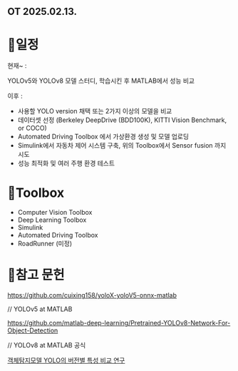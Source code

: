 ## OT 2025.02.13.
# 📆일정
현재~ : 

YOLOv5와 YOLOv8 모델 스터디, 학습시킨 후 MATLAB에서 성능 비교  


이후 : 
* 사용할 YOLO version 채택 또는 2가지 이상의 모델을 비교
* 데이터셋 선정 (Berkeley DeepDrive (BDD100K), KITTI Vision Benchmark, or COCO)
* Automated Driving Toolbox 에서 가상환경 생성 및 모델 업로딩
* Simulink에서 자동차 제어 시스템 구축, 위의 Toolbox에서 Sensor fusion 까지 시도
* 성능 최적화 및 여러 주행 환경 테스트

# 📂Toolbox
* Computer Vision Toolbox
* Deep Learning Toolbox
* Simulink
* Automated Driving Toolbox
* RoadRunner (미정)


# 📃참고 문헌
https://github.com/cuixing158/yoloX-yoloV5-onnx-matlab


// YOLOv5 at MATLAB

https://github.com/matlab-deep-learning/Pretrained-YOLOv8-Network-For-Object-Detection


// YOLOv8 at MATLAB 공식

[객체탐지모델 YOLO의 버전별 특성 비교 연구](https://www.dbpia.co.kr/journal/articleDetail?dbid=edspia&text=Full+Text+%28DBPIA%29&nodeId=NODE11528162&an=edspia.NODE11528162)


